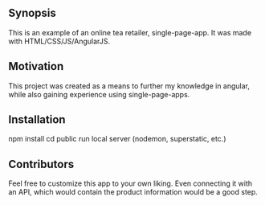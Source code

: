## Synopsis

This is an example of an online tea retailer, single-page-app.  It was made with HTML/CSS/JS/AngularJS.

## Motivation

This project was created as a means to further my knowledge in angular, while also gaining experience using single-page-apps.

## Installation

npm install
cd public
run local server (nodemon, superstatic, etc.)

## Contributors

Feel free to customize this app to your own liking.  Even connecting it with an API, which would contain the product information would be a good step.
